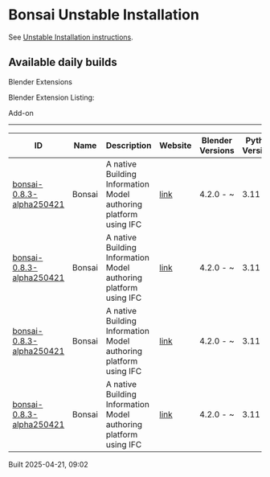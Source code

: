 # Bonsai Unstable Installation

See [Unstable Installation instructions](https://docs.bonsaibim.org/guides/development/installation.html#unstable-installation).

## Available daily builds

Blender Extensions


Blender Extension Listing:

Add-on

---

| ID | Name | Description | Website | Blender Versions | Python Versions | Platforms | Size |
| --- | --- | --- | --- | --- | --- | --- | --- |
| [bonsai-0.8.3-alpha250421](https://github.com/IfcOpenShell/IfcOpenShell/releases/download/bonsai-0.8.3-alpha2504210858/bonsai_py311-0.8.3-alpha250421-macos-arm64.zip?repository=https://raw.githubusercontent.com/IfcOpenShell/bonsai_unstable_repo/main/index.json&blender_version_min=4.2.0&platforms=macos-arm64&python_versions=3.11) | Bonsai | A native Building Information Model authoring platform using IFC | [link](https://bonsaibim.org/) | 4.2.0 - ~ | 3.11 | macos-arm64 | 103.3MB |
| [bonsai-0.8.3-alpha250421](https://github.com/IfcOpenShell/IfcOpenShell/releases/download/bonsai-0.8.3-alpha2504210858/bonsai_py311-0.8.3-alpha250421-macos-x64.zip?repository=https://raw.githubusercontent.com/IfcOpenShell/bonsai_unstable_repo/main/index.json&blender_version_min=4.2.0&platforms=macos-x64&python_versions=3.11) | Bonsai | A native Building Information Model authoring platform using IFC | [link](https://bonsaibim.org/) | 4.2.0 - ~ | 3.11 | macos-x64 | 101.7MB |
| [bonsai-0.8.3-alpha250421](https://github.com/IfcOpenShell/IfcOpenShell/releases/download/bonsai-0.8.3-alpha2504210858/bonsai_py311-0.8.3-alpha250421-linux-x64.zip?repository=https://raw.githubusercontent.com/IfcOpenShell/bonsai_unstable_repo/main/index.json&blender_version_min=4.2.0&platforms=linux-x64&python_versions=3.11) | Bonsai | A native Building Information Model authoring platform using IFC | [link](https://bonsaibim.org/) | 4.2.0 - ~ | 3.11 | linux-x64 | 109.6MB |
| [bonsai-0.8.3-alpha250421](https://github.com/IfcOpenShell/IfcOpenShell/releases/download/bonsai-0.8.3-alpha2504210858/bonsai_py311-0.8.3-alpha250421-windows-x64.zip?repository=https://raw.githubusercontent.com/IfcOpenShell/bonsai_unstable_repo/main/index.json&blender_version_min=4.2.0&platforms=windows-x64&python_versions=3.11) | Bonsai | A native Building Information Model authoring platform using IFC | [link](https://bonsaibim.org/) | 4.2.0 - ~ | 3.11 | windows-x64 | 83.4MB |

Built 2025-04-21, 09:02